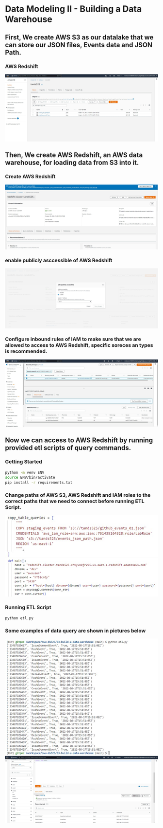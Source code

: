 # Data Modeling II - Building a Data Warehouse

## First, We create AWS S3 as our datalake that we can store our JSON files, Events data and JSON Path.
### AWS Redshift
![AWS S3](pictures/pic04.jpg)

## Then, We create AWS Redshift, an AWS data warehouse, for loading data from S3 into it.

### Create AWS Redshift
![AWS Redshift](pictures/pic01.jpg)

### enable publicly asccessible of AWS Redshift
![Modify publicly accessible setting](pictures/pic03.jpg)

### Configure inbound rules of IAM to make sure that we are allowed to access to AWS Redshift, specific soreces an types is recommended.
![IAM-Inbound rules](pictures/pic07.jpg)

## Now we can access to AWS Redshift by running provided etl scripts of query commands.

### Getting Started
```sh
python -m venv ENV
source ENV/bin/activate
pip install -r requirements.txt
```

### Change paths of AWS S3, AWS Redshift and IAM roles to the correct paths that we need to connect before running ETL Script.
![Redshift Connection path](pictures/pic10.jpg)
![S3 Connection path](pictures/pic11.jpg)

### Running ETL Script
```sh
python etl.py
```

### Some examples of data query are shown in pictures below
![Events table](pictures/pic08.jpg)
![Events table (by Query Editor in AWS Redshift)](pictures/pic09.jpg)




